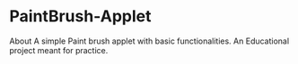 # PaintBrush-Applet
About A simple Paint brush applet with basic functionalities. An Educational project meant for practice.
